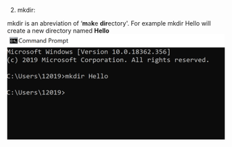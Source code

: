 2. mkdir:

mkdir is an abreviation of  ‘**m**a**k**e **dir**ectory'.
For example mkdir Hello will create a new directory named **Hello**
![mkdir.Image](/section-1/mkdir.PNG)
